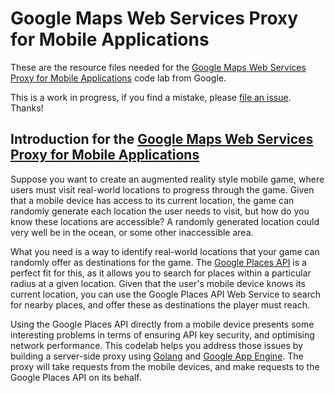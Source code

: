 
# Google Maps Web Services Proxy for Mobile Applications
These are the resource files needed for the [Google Maps Web Services Proxy for Mobile Applications](https://codelabs.developers.google.com/codelabs/google-maps-web-services-proxy/)
code lab from Google.

This is a work in progress, if you find a mistake, please [file an issue](https://github.com/googlecodelabs/google-maps-web-services-proxy/issues). Thanks!

## Introduction for the [Google Maps Web Services Proxy for Mobile Applications](https://codelabs.developers.google.com/codelabs/google-maps-web-services-proxy/)

Suppose you want to create an augmented reality style mobile game, where users must visit real-world locations to progress through the game. Given that a mobile device has access to its current location, the game can randomly generate each location the user needs to visit, but how do you know these locations are accessible? A randomly generated location could very well be in the ocean, or some other inaccessible area.

What you need is a way to identify real-world locations that your game can randomly offer as destinations for the game. The [Google Places API](https://developers.google.com/places/web-service/) is a perfect fit for this, as it allows you to search for places within a particular radius at a given location. Given that the user's mobile device knows its current location, you can use the Google Places API Web Service to search for nearby places, and offer these as destinations the player must reach.

Using the Google Places API directly from a mobile device presents some interesting problems in terms of ensuring API key security, and optimising network performance. This codelab helps you address those issues by building a server-side proxy using [Golang](https://golang.org/) and [Google App Engine](https://cloud.google.com/appengine/). The proxy will take requests from the mobile devices, and make requests to the Google Places API on its behalf.